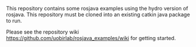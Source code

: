 This repository contains some rosjava examples using the hydro version of rosjava. This repository must be cloned into an existing catkin java package to run.

Please see the repository wiki https://github.com/uobirlab/rosjava_examples/wiki for getting started.
